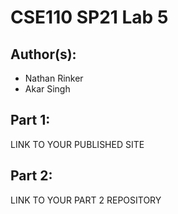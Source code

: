 # CSE110 SP21 Lab 5

## Author(s):
- Nathan Rinker
- Akar Singh

## Part 1:

LINK TO YOUR PUBLISHED SITE

## Part 2:

LINK TO YOUR PART 2 REPOSITORY